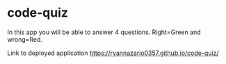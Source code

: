 # code-quiz
In this app you will be able to answer 4 questions. Right=Green and wrong=Red.


Link to deployed application
 https://ryannazario0357.github.io/code-quiz/